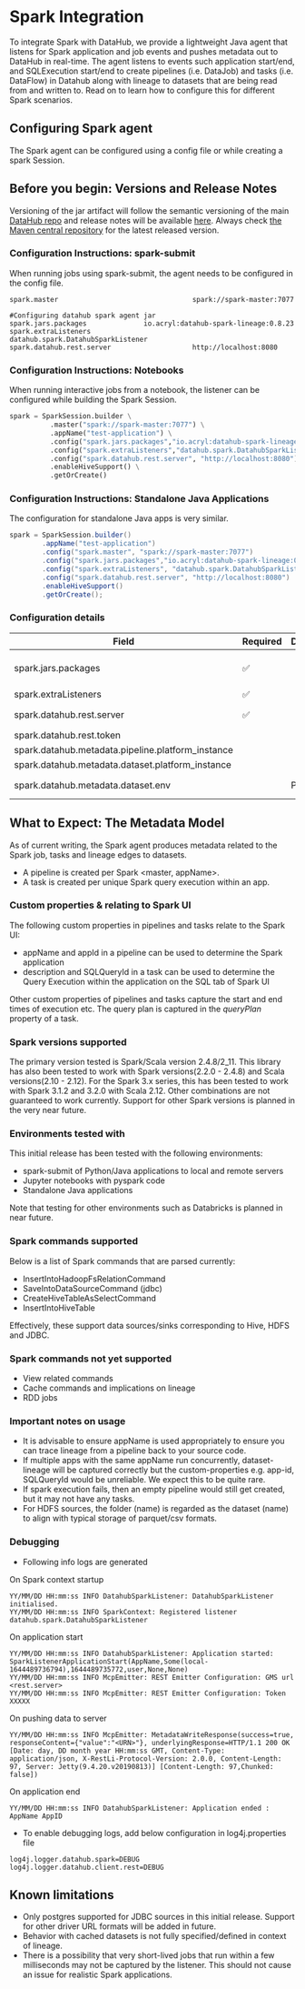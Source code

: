 # Spark Integration
To integrate Spark with DataHub, we provide a lightweight Java agent that listens for Spark application and job events and pushes metadata out to DataHub in real-time. The agent listens to events such application start/end, and SQLExecution start/end to create pipelines (i.e. DataJob) and tasks (i.e. DataFlow) in Datahub along with lineage to datasets that are being read from and written to. Read on to learn how to configure this for different Spark scenarios.

## Configuring Spark agent
The Spark agent can be configured using a config file or while creating a spark Session.

## Before you begin: Versions and Release Notes
Versioning of the jar artifact will follow the semantic versioning of the main [DataHub repo](https://github.com/linkedin/datahub) and release notes will be available [here](https://github.com/linkedin/datahub/releases).
Always check [the Maven central repository](https://search.maven.org/search?q=a:datahub-spark-lineage) for the latest released version.

### Configuration Instructions: spark-submit
When running jobs using spark-submit, the agent needs to be configured in the config file.

```
spark.master                                 spark://spark-master:7077

#Configuring datahub spark agent jar
spark.jars.packages			     io.acryl:datahub-spark-lineage:0.8.23
spark.extraListeners                         datahub.spark.DatahubSparkListener
spark.datahub.rest.server                    http://localhost:8080
```

### Configuration Instructions: Notebooks
When running interactive jobs from a notebook, the listener can be configured while building the Spark Session.

```python
spark = SparkSession.builder \
          .master("spark://spark-master:7077") \
          .appName("test-application") \
          .config("spark.jars.packages","io.acryl:datahub-spark-lineage:0.8.23") \
          .config("spark.extraListeners","datahub.spark.DatahubSparkListener") \
          .config("spark.datahub.rest.server", "http://localhost:8080") \
          .enableHiveSupport() \
          .getOrCreate()
```

### Configuration Instructions: Standalone Java Applications
The configuration for standalone Java apps is very similar. 

```java
spark = SparkSession.builder()
        .appName("test-application")
        .config("spark.master", "spark://spark-master:7077")
        .config("spark.jars.packages","io.acryl:datahub-spark-lineage:0.8.23")
        .config("spark.extraListeners", "datahub.spark.DatahubSparkListener")
        .config("spark.datahub.rest.server", "http://localhost:8080")
        .enableHiveSupport()
        .getOrCreate();
 ```

### Configuration details

| Field                                           | Required | Default | Description                                                             |
|-------------------------------------------------|----------|---------|-------------------------------------------------------------------------|
| spark.jars.packages                              | ✅        |         | Set with latest/required version  io.acryl:datahub-spark-lineage:0.8.23 |
| spark.extraListeners                             | ✅        |         | datahub.spark.DatahubSparkListener                                      |
| spark.datahub.rest.server                        | ✅        |         | Datahub server url  eg:http://localhost:8080                            |
| spark.datahub.rest.token                         |          |         | Authentication token.                         |
| spark.datahub.metadata.pipeline.platform_instance|          |         | Pipeline level platform_instance                                        |
| spark.datahub.metadata.dataset.platform_instance|          |         | dataset level platform_instance                                        |
| spark.datahub.metadata.dataset.env              |          | PROD    | [Supported values](https://datahubproject.io/docs/graphql/enums#fabrictype). In all other cases, will fallback to PROD           |


## What to Expect: The Metadata Model

As of current writing, the Spark agent produces metadata related to the Spark job, tasks and lineage edges to datasets.

- A pipeline is created per Spark <master, appName>.
- A task is created per unique Spark query execution within an app.

### Custom properties & relating to Spark UI
The following custom properties in pipelines and tasks relate to the Spark UI:
- appName and appId in a pipeline can be used to determine the Spark application
- description and SQLQueryId in a task can be used to determine the Query Execution within the application on the SQL tab of Spark UI

Other custom properties of pipelines and tasks capture the start and end times of execution etc. 
The query plan is captured in the *queryPlan* property of a task.



### Spark versions supported
The primary version tested is Spark/Scala version 2.4.8/2_11.
This library has also been tested to work with Spark versions(2.2.0 - 2.4.8) and Scala versions(2.10 - 2.12).
For the Spark 3.x series, this has been tested to work with Spark 3.1.2 and 3.2.0 with Scala 2.12. Other combinations are not guaranteed to work currently.
Support for other Spark versions is planned in the very near future.

### Environments tested with
This initial release has been tested with the following environments:
- spark-submit of Python/Java applications to local and remote servers
- Jupyter notebooks with pyspark code
- Standalone Java applications

Note that testing for other environments such as Databricks is planned in near future.

### Spark commands supported
Below is a list of Spark commands that are parsed currently:
- InsertIntoHadoopFsRelationCommand
- SaveIntoDataSourceCommand (jdbc)
- CreateHiveTableAsSelectCommand
- InsertIntoHiveTable

Effectively, these support data sources/sinks corresponding to Hive, HDFS and JDBC.

### Spark commands not yet supported
- View related commands
- Cache commands and implications on lineage
- RDD jobs

### Important notes on usage

- It is advisable to ensure appName is used appropriately to ensure you can trace lineage from a pipeline back to your source code.
- If multiple apps with the same appName run concurrently, dataset-lineage will be captured correctly but the custom-properties e.g. app-id, SQLQueryId would be unreliable. We expect this to be quite rare.
- If spark execution fails, then an empty pipeline would still get created, but it may not have any tasks.
- For HDFS sources, the folder (name) is regarded as the dataset (name) to align with typical storage of parquet/csv formats.

### Debugging

- Following info logs are generated

On Spark context startup
```
YY/MM/DD HH:mm:ss INFO DatahubSparkListener: DatahubSparkListener initialised.
YY/MM/DD HH:mm:ss INFO SparkContext: Registered listener datahub.spark.DatahubSparkListener
```
On application start
```
YY/MM/DD HH:mm:ss INFO DatahubSparkListener: Application started: SparkListenerApplicationStart(AppName,Some(local-1644489736794),1644489735772,user,None,None)
YY/MM/DD HH:mm:ss INFO McpEmitter: REST Emitter Configuration: GMS url <rest.server>
YY/MM/DD HH:mm:ss INFO McpEmitter: REST Emitter Configuration: Token XXXXX
```
On pushing data to server
```
YY/MM/DD HH:mm:ss INFO McpEmitter: MetadataWriteResponse(success=true, responseContent={"value":"<URN>"}, underlyingResponse=HTTP/1.1 200 OK [Date: day, DD month year HH:mm:ss GMT, Content-Type: application/json, X-RestLi-Protocol-Version: 2.0.0, Content-Length: 97, Server: Jetty(9.4.20.v20190813)] [Content-Length: 97,Chunked: false])
```
On application end
```
YY/MM/DD HH:mm:ss INFO DatahubSparkListener: Application ended : AppName AppID
```

- To enable debugging logs, add below configuration in log4j.properties file

```
log4j.logger.datahub.spark=DEBUG
log4j.logger.datahub.client.rest=DEBUG
```

## Known limitations
- Only postgres supported for JDBC sources in this initial release. Support for other driver URL formats will be added in future.
- Behavior with cached datasets is not fully specified/defined in context of lineage.
- There is a possibility that very short-lived jobs that run within a few milliseconds may not be captured by the listener. This should not cause an issue for realistic Spark applications.
